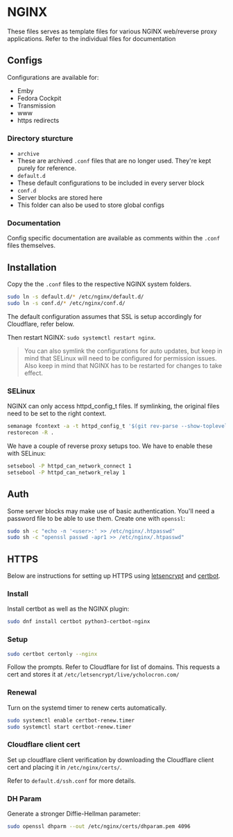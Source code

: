 # NGINX

These files serves as template files for various NGINX web/reverse proxy applications. Refer to the individual files for documentation

## Configs

Configurations are available for:

 - Emby
 - Fedora Cockpit
 - Transmission
 - www
 - https redirects

### Directory sturcture

 - `archive`
  - These are archived `.conf` files that are no longer used. They're kept purely for reference.
 - `default.d`
  - These default configurations to be included in every server block
 - `conf.d`
  - Server blocks are stored here
  - This folder can also be used to store global configs

### Documentation

Config specific documentation are available as comments within the `.conf` files themselves.

## Installation

Copy the the `.conf` files to the respective NGINX system folders.

```sh
sudo ln -s default.d/* /etc/nginx/default.d/
sudo ln -s conf.d/* /etc/nginx/conf.d/
```

The default configuration assumes that SSL is setup accordingly for Cloudflare, refer below.

Then restart NGINX: `sudo systemctl restart nginx`.

> You can also symlink the configurations for auto updates, but keep in mind that SELinux will need to be configured for permission issues. Also keep in mind that NGINX has to be restarted for changes to take effect.

### SELinux

NGINX can only access httpd_config_t files. If symlinking, the original files need to be set to the right context.

```sh
semanage fcontext -a -t httpd_config_t '$(git rev-parse --show-toplevel)/nginx(/.*)?'
restorecon -R .
```

We have a couple of reverse proxy setups too. We have to enable these with SELinux:

```sh
setsebool -P httpd_can_network_connect 1
setsebool -P httpd_can_network_relay 1
```

## Auth

Some server blocks may make use of basic authentication. You'll need a password file to be able to use them. Create one with `openssl`:

```sh
sudo sh -c "echo -n '<user>:' >> /etc/nginx/.htpasswd"
sudo sh -c "openssl passwd -apr1 >> /etc/nginx/.htpasswd"
```

## HTTPS

Below are instructions for setting up HTTPS using [letsencrypt](https://letsencrypt.org) and [certbot](https://certbot.eff.org/).

### Install

Install certbot as well as the NGINX plugin:

```sh
sudo dnf install certbot python3-certbot-nginx
```

### Setup

```sh
sudo certbot certonly --nginx
```

Follow the prompts. Refer to Cloudflare for list of domains. This requests a cert and stores it at `/etc/letsencrypt/live/ycholocron.com/`

### Renewal

Turn on the systemd timer to renew certs automatically.

```sh
sudo systemctl enable certbot-renew.timer
sudo systemctl start certbot-renew.timer
```

### Cloudflare client cert

Set up cloudflare client verification by downloading the Cloudflare client cert and placing it in `/etc/nginx/certs/`.

Refer to `default.d/ssh.conf` for more details.

### DH Param

Generate a stronger Diffie-Hellman parameter:

```sh
sudo openssl dhparm --out /etc/nginx/certs/dhparam.pem 4096
```
